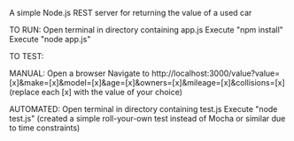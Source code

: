 A simple Node.js REST server for returning the value of a used car

TO RUN:  Open terminal in directory containing app.js
         Execute "npm install"
         Execute "node app.js"

TO TEST: 

 MANUAL:     Open a browser
             Navigate to http://localhost:3000/value?value=[x]&make=[x]&model=[x]&age=[x]&owners=[x]&mileage=[x]&collisions=[x]
             (replace each [x] with the value of your choice)

 AUTOMATED:  Open terminal in directory containing test.js
             Execute "node test.js"
             (created a simple roll-your-own test instead of Mocha or similar due to time constraints)